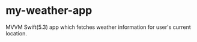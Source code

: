 # my-weather-app
MVVM Swift(5.3) app which fetches weather information for user's current location.
